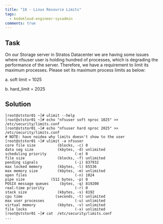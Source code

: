 ```yaml
---
title: "18 - Linux Resource Limits"
tags:
  - kodekloud-engineer-sysadmin
comments: true
---
```


## Task

On our Storage server in Stratos Datacenter we are having some issues where nfsuser user is holding hundred of processes, which is degrading the performance of the server. Therefore, we have a requirement to limit its maximum processes. Please set its maximum process limits as below:

a. soft limit = 1025

b. hard_limit = 2025


## Solution

```shell
[root@ststor01 ~]# ulimit --help
[root@ststor01 ~]# echo "nfsuser soft nproc 1025" >> /etc/security/limits.conf
[root@ststor01 ~]# echo "nfsuser hard nproc 2025" >> /etc/security/limits.conf
# NOTE: have noidea why limits doesn't show to the user
[root@ststor01 ~]# ulimit -a nfsuser
core file size          (blocks, -c) 0
data seg size           (kbytes, -d) unlimited
scheduling priority             (-e) 0
file size               (blocks, -f) unlimited
pending signals                 (-i) 837932
max locked memory       (kbytes, -l) 65536
max memory size         (kbytes, -m) unlimited
open files                      (-n) 1024
pipe size            (512 bytes, -p) 8
POSIX message queues     (bytes, -q) 819200
real-time priority              (-r) 0
stack size              (kbytes, -s) 8192
cpu time               (seconds, -t) unlimited
max user processes              (-u) unlimited
virtual memory          (kbytes, -v) unlimited
file locks                      (-x) unlimited
[root@ststor01 ~]# cat  /etc/security/limits.conf
...
```
